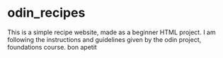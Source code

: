 # odin_recipes
This is a simple recipe website, made as a beginner HTML project.
I am following the instructions and guidelines given by the odin project, foundations course.
bon apetit